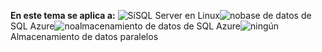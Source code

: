 <Token>**En este tema se aplica a:** ![Sí](media/yes.png)SQL Server en Linux![no](media/no.png)base de datos de SQL Azure![no](media/no.png)almacenamiento de datos de SQL Azure![ningún](media/no.png) Almacenamiento de datos paralelos</Token>
